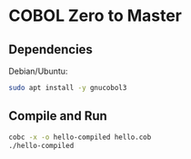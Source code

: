 # COBOL Zero to Master

## Dependencies

Debian/Ubuntu:
```bash
sudo apt install -y gnucobol3
```

## Compile and Run

```bash
cobc -x -o hello-compiled hello.cob
./hello-compiled
```